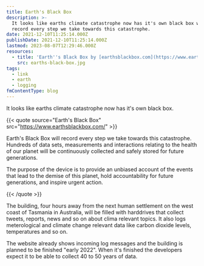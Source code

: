 ```yaml
---
title: Earth's Black Box
description: >-
  It looks like earths climate catastrophe now has it's own black box which will
  record every step we take towards this catastrophe.
date: 2021-12-10T11:25:14.000Z
publishDate: 2021-12-10T11:25:14.000Z
lastmod: 2023-08-07T12:29:46.000Z
resources:
  - title: 'Earth''s Black Box by [earthsblackbox.com](https://www.earthsblackbox.com/)'
    src: earths-black-box.jpg
tags:
  - link
  - earth
  - logging
fmContentType: blog
---
```


It looks like earths climate catastrophe now has it's own black box.

{{< quote source="Earth's Black Box" src="https://www.earthsblackbox.com/" >}}

Earth's Black Box will record every step we take towards this catastrophe. Hundreds of data sets, measurements and interactions relating to the health of our planet will be continuously collected and safely stored for future generations.

The purpose of the device is to provide an unbiased account of the events that lead to the demise of this planet, hold accountability for future generations, and inspire urgent action.

{{< /quote >}}

The building, four hours away from the next human settlement on the west coast of Tasmania in Australia, will be filled with harddrives that collect tweets, reports, news and so on about clima relevant topics. It also logs meterological and climate change relevant data like carbon dioxide levels, temperatures and so on.

The website already shows incoming log messages and the building is planned to be finished "early 2022". When it's finished the developers expect it to be able to collect 40 to 50 years of data.

